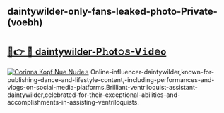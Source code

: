 ## daintywilder-only-fans​-leaked-photo​-Private-(voebh)


# <h2><a href="https://mediaupload.pro?title=daintywilder&ref=git">🔗👉 🔴 daintywilder-P𝚑ot𝚘𝚜-V𝚒d𝚎o</a></h2>

[![Corinna Kopf Nue Nu𝚍e𝚜](https://i.imgur.com/0qMVB7G.gif)](https://mediaupload.pro?title=daintywilder&ref=git)
Online-influencer-daintywilder,known-for-publishing-dance-and-lifestyle-content,-including-performances-and-vlogs-on-social-media-platforms.Brilliant-ventriloquist-assistant-daintywilder,celebrated-for-their-exceptional-abilities-and-accomplishments-in-assisting-ventriloquists.  